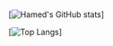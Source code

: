 ### 
<!--- Adding Github status ---> 
[![Hamed's GitHub stats](https://github-readme-stats.vercel.app/api?username=berserkhmdvhb&show_icons=true&theme=transparent)]

<!--- Showing Top Languages Used ---> 
[![Top Langs](https://github-readme-stats.vercel.app/api/top-langs/?username=berserkhmdvhb&layout=compact&theme=transparent)]



